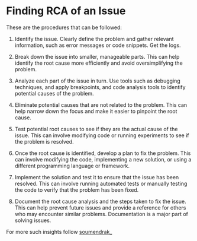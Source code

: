 # Finding RCA of an Issue

These are the procedures that can be followed:
1. Identify the issue. Clearly define the problem and gather relevant information, such as error messages or code snippets. Get the logs.

2. Break down the issue into smaller, manageable parts. This can help identify the root cause more efficiently and avoid oversimplifying the problem.

3. Analyze each part of the issue in turn. Use tools such as debugging techniques, and apply breakpoints, and code analysis tools to identify potential causes of the problem.

4. Eliminate potential causes that are not related to the problem. This can help narrow down the focus and make it easier to pinpoint the root cause.

5. Test potential root causes to see if they are the actual cause of the issue. This can involve modifying code or running experiments to see if the problem is resolved.

6. Once the root cause is identified, develop a plan to fix the problem. This can involve modifying the code, implementing a new solution, or using a different programming language or framework.

7. Implement the solution and test it to ensure that the issue has been resolved. This can involve running automated tests or manually testing the code to verify that the problem has been fixed.

8. Document the root cause analysis and the steps taken to fix the issue. This can help prevent future issues and provide a reference for others who may encounter similar problems. Documentation is a major part of solving issues.

For more such insights follow [soumendrak_](https://www.twitter.com/soumendrak_)